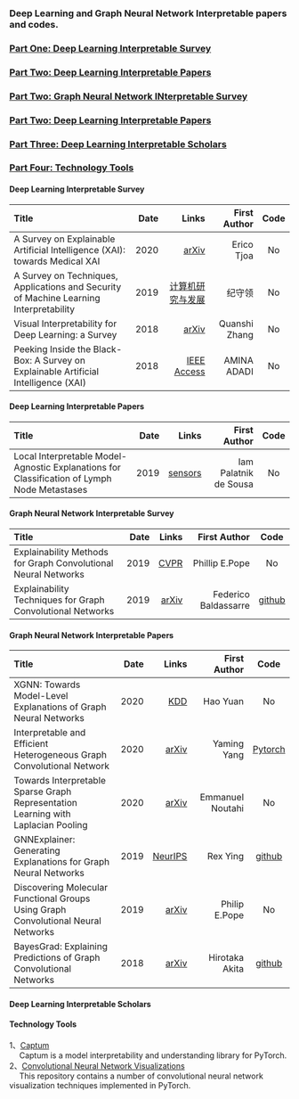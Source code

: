 ### Deep Learning and Graph Neural Network Interpretable papers and codes.

### <a href="#id_1"> Part One: Deep Learning Interpretable Survey </a>
### <a href="#id_2"> Part Two: Deep Learning Interpretable Papers </a>
### <a href="#id_3"> Part Two: Graph Neural Network INterpretable Survey </a>
### <a href="#id_4">   Part Two: Deep Learning Interpretable Papers </a>
### <a href="#id_5"> Part Three: Deep Learning Interpretable Scholars </a>
### <a href="#id_6"> Part Four: Technology Tools </a>

#### <span id="id_1"> Deep Learning Interpretable Survey

Title | Date | Links |First Author| Code|
:---- |-----:|------:|-----------:|:-----:
A Survey on Explainable Artificial Intelligence (XAI): towards Medical XAI | 2020 | [arXiv](https://arxiv.org/pdf/1907.07374.pdf) | Erico Tjoa | No |
A Survey on Techniques, Applications and Security of Machine Learning Interpretability | 2019 | [计算机研究与发展](https://nesa.zju.edu.cn/download/%E6%A8%A1%E5%9E%8B%E5%8F%AF%E8%A7%A3%E9%87%8A%E6%80%A7%E5%85%B3%E9%94%AE%E6%8A%80%E6%9C%AF%E3%80%81%E5%BA%94%E7%94%A8%E5%8F%8A%E5%85%B6%E5%AE%89%E5%85%A8%E6%80%A7%E7%A0%94%E7%A9%B6%E7%BB%BC%E8%BF%B0.pdf) | 纪守领 | No |
Visual Interpretability for Deep Learning: a Survey | 2018 | [arXiv](https://arxiv.org/pdf/1802.00614.pdf) | Quanshi Zhang | No |
Peeking Inside the Black-Box: A Survey on Explainable Artificial Intelligence (XAI) | 2018 | [IEEE Access](https://ieeexplore.ieee.org/stamp/stamp.jsp?arnumber=8466590) | AMINA ADADI | No |

#### <span id="id_2"> Deep Learning Interpretable Papers

Title | Date | Links |First Author| Code|
:---- |-----:|------:|-----------:|:-----:
Local Interpretable Model-Agnostic Explanations for Classification of Lymph Node Metastases | 2019 | [sensors](https://www.ncbi.nlm.nih.gov/pmc/articles/PMC6651753/) | Iam Palatnik de Sousa | No |


#### <span id="id_3"> Graph Neural Network Interpretable Survey

Title | Date | Links |First Author| Code|
:---- |-----:|------:|-----------:|:-----:
Explainability Methods for Graph Convolutional Neural Networks | 2019 | [CVPR](https://openaccess.thecvf.com/content_CVPR_2019/papers/Pope_Explainability_Methods_for_Graph_Convolutional_Neural_Networks_CVPR_2019_paper.pdf) | Phillip E.Pope | No |
Explainability Techniques for Graph Convolutional Networks | 2019 | [arXiv](https://arxiv.org/pdf/1905.13686.pdf)| Federico Baldassarre | [github](https://github.com/baldassarreFe/graph-network-explainability)|


#### <span id="id_4"> Graph Neural Network Interpretable Papers

Title | Date | Links |First Author| Code|
:---- |-----:|------:|-----------:|:-----:
XGNN: Towards Model-Level Explanations of Graph Neural Networks | 2020 | [KDD](https://arxiv.org/pdf/2006.02587.pdf) | Hao Yuan | No |  
Interpretable and Efficient Heterogeneous Graph Convolutional Network | 2020 | [arXiv](https://arxiv.org/pdf/2005.13183.pdf) | Yaming Yang | [Pytorch](https://github.com/kepsail/ie-HGCN/) |  
Towards Interpretable Sparse Graph Representation Learning with Laplacian Pooling | 2020 | [arXiv](https://arxiv.org/pdf/1905.11577.pdf) | Emmanuel Noutahi | No |
GNNExplainer: Generating Explanations for Graph Neural Networks | 2019 | [NeurIPS](https://arxiv.org/pdf/1903.03894.pdf) | Rex Ying | [github](https://github.com/RexYing/gnn-model-explainer)|  
Discovering Molecular Functional Groups Using Graph Convolutional Neural Networks | 2019 |[arXiv](https://arxiv.org/pdf/1812.00265.pdf) | Philip E.Pope | No |  
BayesGrad: Explaining Predictions of Graph Convolutional Networks | 2018 | [arXiv](https://arxiv.org/pdf/1807.01985.pdf) | Hirotaka Akita | [github](https://github.com/pfnet-research/bayesgrad)|  

#### <span id="id_5"> Deep Learning Interpretable Scholars

#### <span id='id_6'>  Technology Tools
1、[Captum](https://github.com/pytorch/captum)  
   &emsp; Captum is a model interpretability and understanding library for PyTorch.  
2、[Convolutional Neural Network Visualizations](https://github.com/utkuozbulak/pytorch-cnn-visualizations)    
   &emsp; This repository contains a number of convolutional neural network visualization techniques implemented in PyTorch.  
   
   
